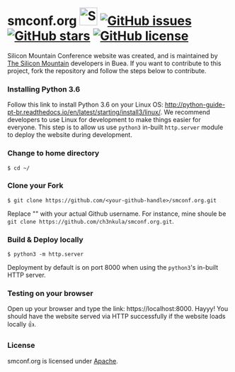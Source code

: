 smconf.org <img src="http://i.imgur.com/Cj4rMrS.gif" height="40" alt="Swimming Octocat" title="smconf.org"> [![GitHub issues](https://img.shields.io/github/issues/silicon-mountain/smconf.org.svg)](https://github.com/silicon-mountain/smconf.org/issues) [![GitHub stars](https://img.shields.io/github/stars/silicon-mountain/smconf.org.svg)](https://github.com/silicon-mountain/smconf.org/stargazers) [![GitHub license](https://img.shields.io/badge/license-AGPL-blue.svg)](https://raw.githubusercontent.com/silicon-mountain/smconf.org/master/LICENSE)
==============

Silicon Mountain Conference website was created, and is maintained by [The Silicon Mountain](https://github.com/silicon-mountain) developers in Buea. If you want to contribute to this project, fork the repository and follow the steps below to contribute.


### Installing Python 3.6

Follow this link to install Python 3.6 on your Linux OS: http://python-guide-pt-br.readthedocs.io/en/latest/starting/install3/linux/. We recommend developers to use Linux for development to make things easier for everyone. This step is to allow us use `python3` in-built `http.server` module to deploy the website during development.


### Change to home directory

```
$ cd ~/
```


### Clone your Fork

```
$ git clone https://github.com/<your-github-handle>/smconf.org.git
```
Replace "<your-github-handle>" with your actual Github username. For instance, mine shoule be `git clone https://github.com/ch3nkula/smconf.org.git`.


### Build & Deploy locally

```
$ python3 -m http.server
```
Deployment by default is on port 8000 when using the `python3`'s in-built HTTP server.


### Testing on your browser

Open up your browser and type the link: https://localhost:8000. Hayyy! You should have the website served via HTTP successfully if the website loads locally :+1:.


### License

smconf.org is licensed under [Apache](LICENSE).
